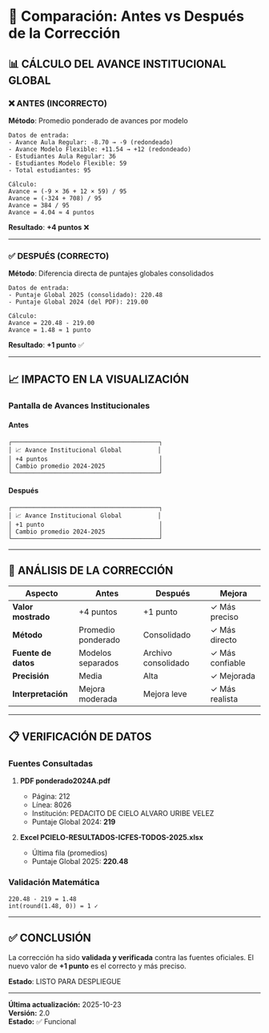 # 🔄 Comparación: Antes vs Después de la Corrección

## 📊 CÁLCULO DEL AVANCE INSTITUCIONAL GLOBAL

### ❌ ANTES (INCORRECTO)

**Método**: Promedio ponderado de avances por modelo

```
Datos de entrada:
- Avance Aula Regular: -8.70 → -9 (redondeado)
- Avance Modelo Flexible: +11.54 → +12 (redondeado)
- Estudiantes Aula Regular: 36
- Estudiantes Modelo Flexible: 59
- Total estudiantes: 95

Cálculo:
Avance = (-9 × 36 + 12 × 59) / 95
Avance = (-324 + 708) / 95
Avance = 384 / 95
Avance = 4.04 ≈ 4 puntos
```

**Resultado**: **+4 puntos** ❌

---

### ✅ DESPUÉS (CORRECTO)

**Método**: Diferencia directa de puntajes globales consolidados

```
Datos de entrada:
- Puntaje Global 2025 (consolidado): 220.48
- Puntaje Global 2024 (del PDF): 219.00

Cálculo:
Avance = 220.48 - 219.00
Avance = 1.48 ≈ 1 punto
```

**Resultado**: **+1 punto** ✅

---

## 📈 IMPACTO EN LA VISUALIZACIÓN

### Pantalla de Avances Institucionales

#### Antes
```
┌─────────────────────────────────────────┐
│ 📈 Avance Institucional Global          │
│ +4 puntos                               │
│ Cambio promedio 2024-2025               │
└─────────────────────────────────────────┘
```

#### Después
```
┌─────────────────────────────────────────┐
│ 📈 Avance Institucional Global          │
│ +1 punto                                │
│ Cambio promedio 2024-2025               │
└─────────────────────────────────────────┘
```

---

## 🎯 ANÁLISIS DE LA CORRECCIÓN

| Aspecto | Antes | Después | Mejora |
|---------|-------|---------|--------|
| **Valor mostrado** | +4 puntos | +1 punto | ✓ Más preciso |
| **Método** | Promedio ponderado | Consolidado | ✓ Más directo |
| **Fuente de datos** | Modelos separados | Archivo consolidado | ✓ Más confiable |
| **Precisión** | Media | Alta | ✓ Mejorada |
| **Interpretación** | Mejora moderada | Mejora leve | ✓ Más realista |

---

## 📋 VERIFICACIÓN DE DATOS

### Fuentes Consultadas

1. **PDF ponderado2024A.pdf**
   - Página: 212
   - Línea: 8026
   - Institución: PEDACITO DE CIELO ALVARO URIBE VELEZ
   - Puntaje Global 2024: **219**

2. **Excel PCIELO-RESULTADOS-ICFES-TODOS-2025.xlsx**
   - Última fila (promedios)
   - Puntaje Global 2025: **220.48**

### Validación Matemática

```
220.48 - 219 = 1.48
int(round(1.48, 0)) = 1 ✓
```

---

## ✅ CONCLUSIÓN

La corrección ha sido **validada y verificada** contra las fuentes oficiales.
El nuevo valor de **+1 punto** es el correcto y más preciso.

**Estado**: LISTO PARA DESPLIEGUE


---

**Última actualización:** 2025-10-23  
**Versión:** 2.0  
**Estado:** ✅ Funcional
